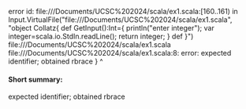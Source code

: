 error id: file://<HOME>/Documents/UCSC%202024/scala/ex1.scala:[160..161) in Input.VirtualFile("file://<HOME>/Documents/UCSC%202024/scala/ex1.scala", "object Collatz{
    def GetInput():Int={
        println("enter integer");
        var integer=scala.io.StdIn.readLine();
        return integer;
    }
    def
}")
file://<HOME>/Documents/UCSC%202024/scala/ex1.scala
file://<HOME>/Documents/UCSC%202024/scala/ex1.scala:8: error: expected identifier; obtained rbrace
}
^
#### Short summary: 

expected identifier; obtained rbrace